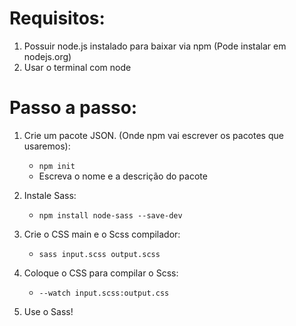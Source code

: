 <!-- Linhas de comando (Instalar Sass) -->

# Requisitos:
1. Possuir node.js instalado para baixar via npm (Pode instalar em nodejs.org)
2. Usar o terminal com node

# Passo a passo:
1. Crie um pacote JSON. (Onde npm vai escrever os pacotes que usaremos):
    - `npm init`
    - Escreva o nome e a descrição do pacote

2. Instale Sass:
    - `npm install node-sass --save-dev`

3. Crie o CSS main e o Scss compilador:
    - `sass input.scss output.scss`

4. Coloque o CSS para compilar o Scss:
    - `--watch input.scss:output.css`

5. Use o Sass!